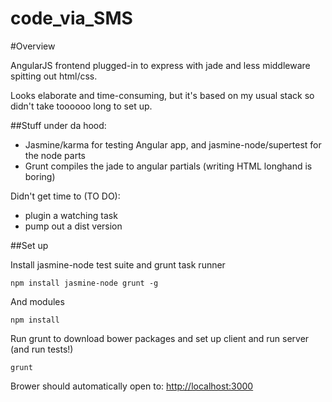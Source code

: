 code_via_SMS
============

#Overview

AngularJS frontend plugged-in to express with jade and less middleware spitting out html/css.

Looks elaborate and time-consuming, but it's based on my usual stack so didn't take toooooo long to set up.

##Stuff under da hood:

* Jasmine/karma for testing Angular app, and jasmine-node/supertest for the node parts
* Grunt compiles the jade to angular partials (writing HTML longhand is boring)

Didn't get time to (TO DO):
* plugin a watching task
* pump out a dist version

##Set up

Install jasmine-node test suite and grunt task runner

`npm install jasmine-node grunt -g`

And modules

`npm install`

Run grunt to download bower packages and set up client and run server (and run tests!)

`grunt`

Brower should automatically open to: [http://localhost:3000](http://localhost:3000)
